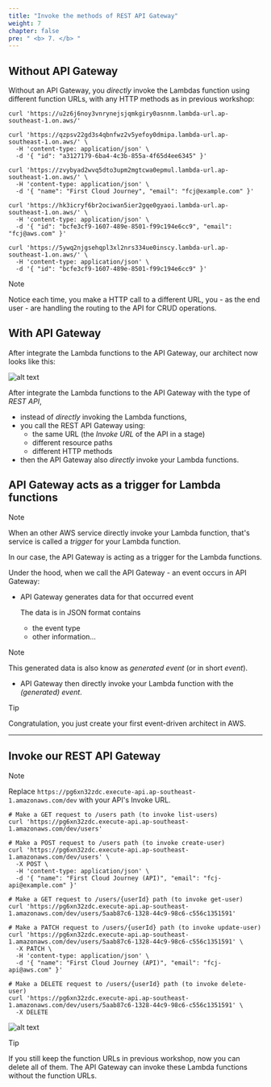 ```yaml
---
title: "Invoke the methods of REST API Gateway"
weight: 7
chapter: false
pre: " <b> 7. </b> "
---
```


## Without API Gateway

Without an API Gateway, you _directly_ invoke the Lambdas function using different function URLs, with any HTTP methods as in previous workshop:

```shell
curl 'https://u2z6j6noy3vnrynejsjqmkgiry0asnnm.lambda-url.ap-southeast-1.on.aws/'
```

```shell
curl 'https://qzpsv22gd3s4qbnfwz2v5yefoy0dmipa.lambda-url.ap-southeast-1.on.aws/' \
  -H 'content-type: application/json' \
  -d '{ "id": "a3127179-6ba4-4c3b-855a-4f65d4ee6345" }'
```

```shell
curl 'https://zvybyad2wvq5dto3upm2mgtcwa0epmul.lambda-url.ap-southeast-1.on.aws/' \
  -H 'content-type: application/json' \
  -d '{ "name": "First Cloud Journey", "email": "fcj@example.com" }'
```

```shell
curl 'https://hk3icryf6br2ociwan5ier2gqe0gyaoi.lambda-url.ap-southeast-1.on.aws/' \
  -H 'content-type: application/json' \
  -d '{ "id": "bcfe3cf9-1607-489e-8501-f99c194e6cc9", "email": "fcj@aws.com" }'
```

```shell
curl 'https://5ywq2njgsehqpl3xl2nrs334ue0inscy.lambda-url.ap-southeast-1.on.aws/' \
  -H 'content-type: application/json' \
  -d '{ "id": "bcfe3cf9-1607-489e-8501-f99c194e6cc9" }'
```

> [!NOTE]
> Notice each time, you make a HTTP call to a different URL, you - as the end user - are handling the routing to the API for CRUD operations.

## With API Gateway

After integrate the Lambda functions to the API Gateway, our architect now looks like this:

![alt text](/images/diagrams/workshop-2--api-gateway--rest-api--event.drawio.svg)

After integrate the Lambda functions to the API Gateway with the type of _REST API_,

- instead of _directly_ invoking the Lambda functions,
- you call the REST API Gateway using:
  - the same URL (the _Invoke URL_ of the API in a stage)
  - different resource paths
  - different HTTP methods
- then the API Gateway also _directly_ invoke your Lambda functions.

## API Gateway acts as a trigger for Lambda functions

> [!NOTE]
> When an other AWS service directly invoke your Lambda function, that's service is called a _trigger_ for your Lambda function.

In our case, the API Gateway is acting as a trigger for the Lambda functions.

Under the hood, when we call the API Gateway - an event occurs in API Gateway:

- API Gateway generates data for that occurred event

  The data is in JSON format contains
  - the event type
  - other information...

> [!NOTE]
> This generated data is also know as _generated event_ (or in short _event_).

- API Gateway then directly invoke your Lambda function with the _(generated) event_.

> [!TIP]
> Congratulation, you just create your first event-driven architect in AWS.

---

## Invoke our REST API Gateway

> [!NOTE]
> Replace `https://pg6xn32zdc.execute-api.ap-southeast-1.amazonaws.com/dev` with your API's Invoke URL.

```shell
# Make a GET request to /users path (to invoke list-users)
curl 'https://pg6xn32zdc.execute-api.ap-southeast-1.amazonaws.com/dev/users'
```

```shell
# Make a POST request to /users path (to invoke create-user)
curl 'https://pg6xn32zdc.execute-api.ap-southeast-1.amazonaws.com/dev/users' \
  -X POST \
  -H 'content-type: application/json' \
  -d '{ "name": "First Cloud Journey (API)", "email": "fcj-api@example.com" }'
```

```shell
# Make a GET request to /users/{userId} path (to invoke get-user)
curl 'https://pg6xn32zdc.execute-api.ap-southeast-1.amazonaws.com/dev/users/5aab87c6-1328-44c9-98c6-c556c1351591'
```

```shell
# Make a PATCH request to /users/{userId} path (to invoke update-user)
curl 'https://pg6xn32zdc.execute-api.ap-southeast-1.amazonaws.com/dev/users/5aab87c6-1328-44c9-98c6-c556c1351591' \
  -X PATCH \
  -H 'content-type: application/json' \
  -d '{ "name": "First Cloud Journey (API)", "email": "fcj-api@aws.com" }'
```

```shell
# Make a DELETE request to /users/{userId} path (to invoke delete-user)
curl 'https://pg6xn32zdc.execute-api.ap-southeast-1.amazonaws.com/dev/users/5aab87c6-1328-44c9-98c6-c556c1351591' \
  -X DELETE
```

![alt text](/images/workshop-2/API-Gateway--invoke-REST-API-methods.png)

> [!TIP]
> If you still keep the function URLs in previous workshop, now you can delete all of them. The API Gateway can invoke these Lambda functions without the function URLs.
